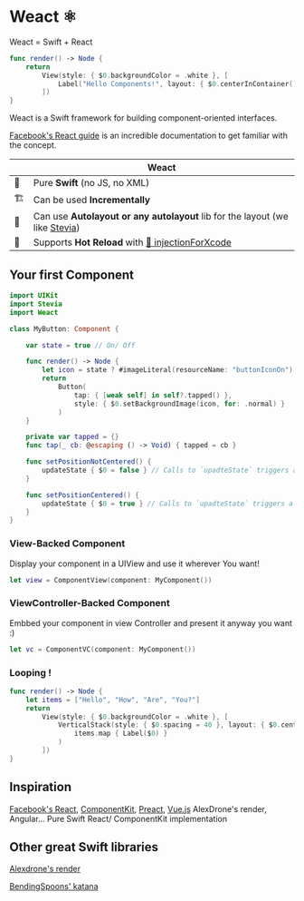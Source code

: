 # Weact ⚛️
Weact = Swift + React

```swift
func render() -> Node {
    return
        View(style: { $0.backgroundColor = .white }, [
            Label("Hello Components!", layout: { $0.centerInContainer() })
        ])
}
```
Weact is a Swift framework for building component-oriented interfaces.

[Facebook's React guide](https://facebook.github.io/react/) is an incredible documentation to get familiar with the concept.


|      | Weact                                   |
| ---- | ---------------------------------------- |
|  🔶  | Pure **Swift** (no JS, no XML)           |
|  🏗    | Can be used **Incrementally** |
|   📐  |Can use **Autolayout or any autolayout** lib for the layout (we like [Stevia](https://github.com/freshOS/Stevia)) |
| 💉 | Supports **Hot Reload** with [💉 injectionForXcode](http://johnholdsworth.com/injection.html)|

## Your first Component

```swift
import UIKit
import Stevia
import Weact

class MyButton: Component {

    var state = true // On/ Off

    func render() -> Node {
        let icon = state ? #imageLiteral(resourceName: "buttonIconOn") : #imageLiteral(resourceName: "buttonIconOff")
        return
            Button(
                tap: { [weak self] in self?.tapped() },
                style: { $0.setBackgroundImage(icon, for: .normal) }
            )
    }

    private var tapped = {}
    func tap(_ cb: @escaping () -> Void) { tapped = cb }

    func setPositionNotCentered() {
        updateState { $0 = false } // Calls to `upadteState` triggers a relayout.
    }

    func setPositionCentered() {
        updateState { $0 = true } // Calls to `upadteState` triggers a relayout.
    }
}
```

### View-Backed Component
Display your component in a UIView and use it wherever You want!
```swift
let view = ComponentView(component: MyComponent())
```
### ViewController-Backed Component
Embbed your component in view Controller and present it anyway you want :)
```swift
let vc = ComponentVC(component: MyComponent())
```
### Looping !

```swift
func render() -> Node {
    let items = ["Hello", "How", "Are", "You?"]
    return
        View(style: { $0.backgroundColor = .white }, [
            VerticalStack(style: { $0.spacing = 40 }, layout: { $0.centerInContainer() },
                items.map { Label($0) }
            )
        ])
}
```


## Inspiration
[Facebook's React](https://facebook.github.io/react/), [ComponentKit](https://github.com/facebook/componentkit),
[Preact](https://github.com/developit/preact), [Vue.js](https://vuejs.org) AlexDrone's render, Angular...
Pure Swift React/ ComponentKit implementation

## Other great Swift libraries
[Alexdrone's render](https://github.com/alexdrone/Render)

[BendingSpoons' katana](https://github.com/BendingSpoons/katana-swift)
